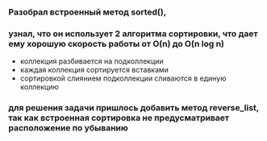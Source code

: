 ### Разобрал встроенный метод sorted(), 
### узнал, что он использует 2 алгоритма сортировки, что дает ему хорошую скорость работы от О(n) до O(n log n)
* коллекция разбивается на подколлекции
* каждая коллекция сортируется вставками
* сортировкой слиянием подколлекции сливаются в единую коллекцию
### для решения задачи пришлось добавить метод reverse_list, так как встроенная сортировка не предусматривает расположение по убыванию
